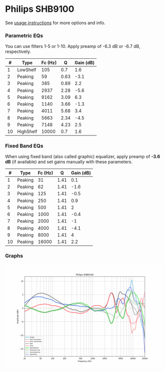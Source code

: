 # Philips SHB9100
See [usage instructions](https://github.com/jaakkopasanen/AutoEq#usage) for more options and info.

### Parametric EQs
You can use filters 1-5 or 1-10. Apply preamp of -6.3 dB or -6.7 dB, respectively.

|   # | Type      |   Fc (Hz) |    Q |   Gain (dB) |
|-----|-----------|-----------|------|-------------|
|   1 | LowShelf  |       105 | 0.7  |         1.6 |
|   2 | Peaking   |        59 | 0.63 |        -3.1 |
|   3 | Peaking   |       385 | 0.89 |         2.2 |
|   4 | Peaking   |      2937 | 2.28 |        -5.6 |
|   5 | Peaking   |      9162 | 3.09 |         6.3 |
|   6 | Peaking   |      1140 | 3.66 |        -1.3 |
|   7 | Peaking   |      4011 | 5.68 |         3.4 |
|   8 | Peaking   |      5663 | 2.34 |        -4.5 |
|   9 | Peaking   |      7148 | 4.23 |         2.5 |
|  10 | HighShelf |     10000 | 0.7  |         1.6 |

### Fixed Band EQs
When using fixed band (also called graphic) equalizer, apply preamp of **-3.6 dB** (if available) and set gains manually with these parameters.

|   # | Type    |   Fc (Hz) |    Q |   Gain (dB) |
|-----|---------|-----------|------|-------------|
|   1 | Peaking |        31 | 1.41 |         0.1 |
|   2 | Peaking |        62 | 1.41 |        -1.6 |
|   3 | Peaking |       125 | 1.41 |        -0.5 |
|   4 | Peaking |       250 | 1.41 |         0.9 |
|   5 | Peaking |       500 | 1.41 |         2   |
|   6 | Peaking |      1000 | 1.41 |        -0.4 |
|   7 | Peaking |      2000 | 1.41 |        -1   |
|   8 | Peaking |      4000 | 1.41 |        -4.1 |
|   9 | Peaking |      8000 | 1.41 |         4   |
|  10 | Peaking |     16000 | 1.41 |         2.2 |

### Graphs
![](./Philips%20SHB9100.png)
